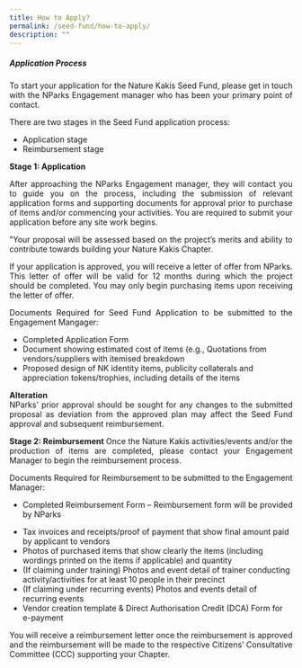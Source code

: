 ```yaml
---
title: How to Apply?
permalink: /seed-fund/how-to-apply/
description: ""
---
```

<section>
	<h5>Application Process</h5>
	<p align="justify">To start your application for the Nature Kakis Seed Fund, please get in touch with the NParks Engagement manager who has been your primary point of contact.</p>
	<p align="justify">There are two stages in the Seed Fund application process:</p>
	<ul style="“list-style-type:disc”">
		<li>Application stage</li>
		<li>Reimbursement stage</li>
	</ul>
	<p><b>Stage 1: Application</b></p>
	<p align="justify">After approaching the NParks Engagement manager, they will contact you to guide you on the process, including the submission of relevant application forms and supporting documents for approval prior to purchase of items and/or commencing your activities. You are required to submit your application before any site work begins.</p>
	<p align="justify">"Your proposal will be assessed based on the project’s merits and ability to contribute towards building your Nature Kakis Chapter.</p>
	<p align="justify">If your application is approved, you will receive a letter of offer from NParks. This letter of offer will be valid for 12 months during which the project should be completed. You may only begin purchasing items upon receiving the letter of offer.</p>
</section>

<p align="justify">Documents Required for Seed Fund Application to be submitted to the Engagement Mangager:<br>
	</p><ul style="“list-style-type:disc”">
	<li>Completed Application Form</li>
<li>Document showing estimated cost of items (e.g., Quotations from vendors/suppliers with itemised breakdown</li>
	<li>Proposed design of NK identity items, publicity collaterals and appreciation tokens/trophies, including details of the items</li>
</ul>
<p></p>
		
<p align="justify"><b>Alteration</b><br>
NParks’ prior approval should be sought for any changes to the submitted proposal as deviation from the approved plan may affect the Seed Fund approval and subsequent reimbursement.</p>

<p align="justify"><b>Stage 2: Reimbursement</b>
Once the Nature Kakis activities/events and/or the production of items are completed, please contact your Engagement Manager to begin the reimbursement process.<br>
	
Documents Required for Reimbursement to be submitted to the Engagement Manager:<br>
	
</p><ul style="“list-style-type:disc”">
	<li><p align="justify">Completed Reimbursement Form – Reimbursement form will be provided by NParks</p></li>
	<li>Tax invoices and receipts/proof of payment that show final amount paid by applicant to vendors</li>
	<li>Photos of purchased items that show clearly the items (including wordings printed on the items if applicable) and quantity</li>
	<li>(If claiming under training) Photos and event detail of trainer conducting activity/activities for at least 10 people in their precinct</li>
	<li>(If claiming under recurring events) Photos and events detail of recurring events</li>
	<li>Vendor creation template &amp; Direct Authorisation Credit (DCA) Form for e-payment</li></ul><p></p>

<p align="justify">You will receive a reimbursement letter once the reimbursement is approved and the reimbursement will be made to the respective Citizens’ Consultative Committee (CCC) supporting your Chapter.</p>